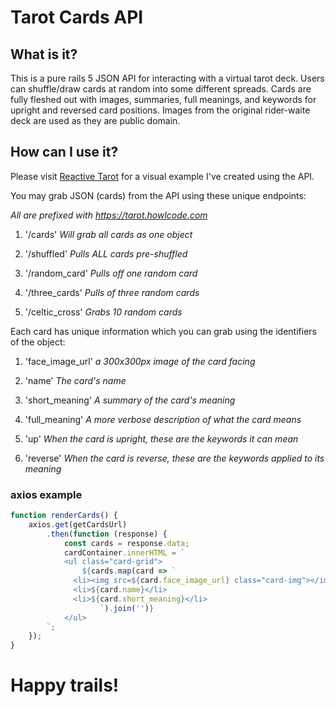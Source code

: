 # Tarot Cards API

## What is it?
This is a pure rails 5 JSON API for interacting with a virtual tarot deck. Users can
shuffle/draw cards at random into some different spreads.
Cards are fully fleshed out with images, summaries, full meanings, and keywords for upright and reversed card positions.
Images from the original rider-waite deck are used as they are public domain.

## How can I use it?
Please visit [Reactive Tarot](https://tarot-react.howlcode.com/) for a visual example I've created using the API.

You may grab JSON (cards) from the API using these unique endpoints:

*All are prefixed with https://tarot.howlcode.com*
1. '/cards'  *Will grab all cards as one object*

2. '/shuffled'   *Pulls ALL cards pre-shuffled*

3. '/random_card'  *Pulls off one random card*

4. '/three_cards'  *Pulls of three random cards*

5. '/celtic_cross'  *Grabs 10 random cards*

Each card has unique information which you can grab using the identifiers of the object:
1. 'face_image_url' *a 300x300px image of the card facing*

2. 'name' *The card's name*

3. 'short_meaning' *A summary of the card's meaning*

4. 'full_meaning'  *A more verbose description of what the card means*

5. 'up' *When the card is upright, these are the keywords it can mean*

6. 'reverse' *When the card is reverse, these are the keywords applied to its meaning*

### axios example

```javascript
function renderCards() {
	axios.get(getCardsUrl)
		.then(function (response) {
			const cards = response.data;
			cardContainer.innerHTML = `
		    <ul class="card-grid">
		        ${cards.map(card => `
              <li><img src=${card.face_image_url} class="card-img"></img></li>
              <li>${card.name}</li>
              <li>${card.short_meaning}</li>
		        	`).join('')}
		    </ul>
		`;
	});
}
```

# Happy trails!
